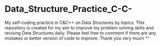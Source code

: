 # Data_Structure_Practice_C-C-
My self-coding practice in C&amp;C++ on Data Structures by topics. This repository is created for my aim to improve my problem solving skills and revising Data Structures daily. Please feel free to comment if there are any mistakes or better version of code to improve. Thank you very much ^^
